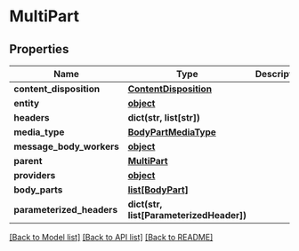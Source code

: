 # MultiPart

## Properties
Name | Type | Description | Notes
------------ | ------------- | ------------- | -------------
**content_disposition** | [**ContentDisposition**](ContentDisposition.md) |  | [optional] 
**entity** | [**object**](.md) |  | [optional] 
**headers** | **dict(str, list[str])** |  | [optional] 
**media_type** | [**BodyPartMediaType**](BodyPartMediaType.md) |  | [optional] 
**message_body_workers** | [**object**](.md) |  | [optional] 
**parent** | [**MultiPart**](MultiPart.md) |  | [optional] 
**providers** | [**object**](.md) |  | [optional] 
**body_parts** | [**list[BodyPart]**](BodyPart.md) |  | [optional] 
**parameterized_headers** | **dict(str, list[ParameterizedHeader])** |  | [optional] 

[[Back to Model list]](../README.md#documentation-for-models) [[Back to API list]](../README.md#documentation-for-api-endpoints) [[Back to README]](../README.md)


